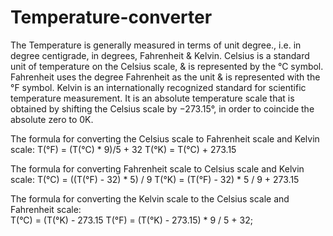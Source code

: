 # Temperature-converter
The Temperature is generally measured in terms of unit degree., i.e. in degree centigrade, in degrees, Fahrenheit & Kelvin.
Celsius is a standard unit of temperature on the Celsius scale, & is represented by the °C symbol.
Fahrenheit uses the degree Fahrenheit as the unit & is represented with the °F symbol.
Kelvin is an internationally recognized standard for scientific temperature measurement. It is an absolute temperature scale that is obtained by shifting the Celsius scale by −273.15°, in order to coincide the absolute zero to 0K.

The formula for converting the Celsius scale to Fahrenheit scale and Kelvin scale:
T(°F) = (T(°C) * 9)/5 + 32
T(°K) = T(°C) + 273.15

The formula for converting Fahrenheit scale to Celsius scale and Kelvin scale:
T(°C) = ((T(°F) - 32) * 5) / 9
T(°K) = (T(°F)  - 32) * 5 / 9 + 273.15

The formula for converting the Kelvin scale to the Celsius scale and Fahrenheit scale:\
T(°C) = (T(°K) - 273.15
T(°F) = (T(°K) - 273.15) * 9 / 5 + 32;
